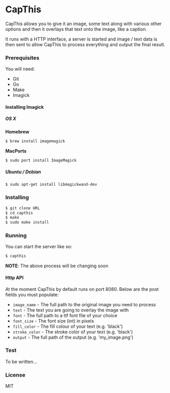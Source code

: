 CapThis
=======

CapThis allows you to give it an image, some text along with
various other options and then it overlays that text onto
the image, like a caption.

It runs with a HTTP interface, a server is started and
image / text data is then sent to allow CapThis to
process everything and output the final result.

### Prerequisites

You will need:

  - Git
  - Go
  - Make
  - Imagick

#### Installing Imagick

##### OS X

**Homebrew**

```bash
$ brew install imagemagick
```

**MacPorts**

```bash
$ sudo port install ImageMagick
```

##### Ubuntu / Debian

```bash
$ sudo apt-get install libmagickwand-dev
```

### Installing

```bash
$ git clone URL
$ cd capthis
$ make
$ sudo make install
```

### Running

You can start the server like so:

```bash
$ capthis
```

**NOTE**: The above process will be changing soon

#### Http API

At the moment CapThis by default runs on port 8080.
Below are the post fields you must populate:

  - `image_name` - The full path to the original image you need to process
  - `text` - The text you are going to overlay the image with
  - `font` - The full path to a ttf font file of your choice
  - `font_size` - The font size (int) in pixels
  - `fill_color` - The fill colour of your text (e.g. 'black')
  - `stroke_color` - The stroke color of your text (e.g. 'black')
  - `output` - The full path of the output (e.g. 'my_image.png')

### Test

To be written...

### License

MIT